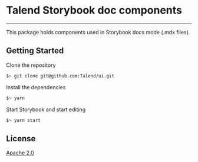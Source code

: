# Talend Storybook doc components

<hr />

This package holds components used in Storybook docs mode (.mdx files).

## Getting Started

Clone the repository

```sh
$> git clone git@github.com:Talend/ui.git
```

Install the dependencies

```sh
$> yarn
```

Start Storybook and start editing

```sh
$> yarn start
```

## License

[Apache 2.0](https://github.com/Talend/design-system/blob/master/LICENSE)
